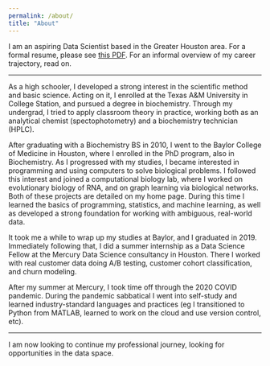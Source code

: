 ```yaml
---
permalink: /about/
title: "About"
---
```


I am an aspiring Data Scientist based in the Greater Houston area. For a formal resume,
please see [this PDF](coming_soon-tm). For an informal overview of my career trajectory, read on.

---

As a high schooler, I developed a strong interest in the scientific method and basic science.
Acting on it, I enrolled at the 
Texas A&M University in College Station, and pursued a degree in biochemistry.
Through my undergrad, I tried to apply classroom theory in practice, working
both as an analytical chemist (spectophotometry) and a biochemistry technician (HPLC).

After graduating with a Biochemistry BS in 2010, I went to the Baylor College of Medicine in
Houston, where I enrolled in the PhD program, also in Biochemistry. As I progressed with
my studies, I became interested in programming and using computers to solve biological problems.
I followed this interest and joined a computational biology lab, where I worked on evolutionary biology of
RNA, and on graph learning via biological networks. Both of these projects are detailed
on my home page. During this time I learned the basics of programming, statistics,
and machine learning, as well as developed a strong foundation for working with ambiguous, real-world data.

It took me a while to wrap up my studies at Baylor, and I graduated in 2019.
Immediately following that, I did a summer internship as a Data Science Fellow at the 
Mercury Data Science consultancy in Houston. There I worked with real customer data doing
A/B testing, customer cohort classification, and churn modeling.

After my summer at Mercury, I took time off through the 2020 COVID pandemic. During
the pandemic sabbatical I went into self-study and learned industry-standard languages
and practices (eg I transitioned to Python from MATLAB, learned to work on the cloud and
use version control, etc).

---

I am now looking to continue my professional journey, looking for opportunities
in the data space.
